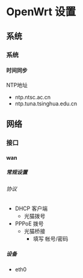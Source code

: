 # OpenWrt 设置

## 系统

### 系统

#### 时间同步

NTP地址
- ntp.ntsc.ac.cn
- ntp.tuna.tsinghua.edu.cn

## 网络

### 接口

#### wan

##### 常规设置

###### 协议

- DHCP 客户端
    - 光猫拨号
- PPPoE 拨号
    - 光猫桥接
        - 填写 帐号/密码

##### 设备

- eth0